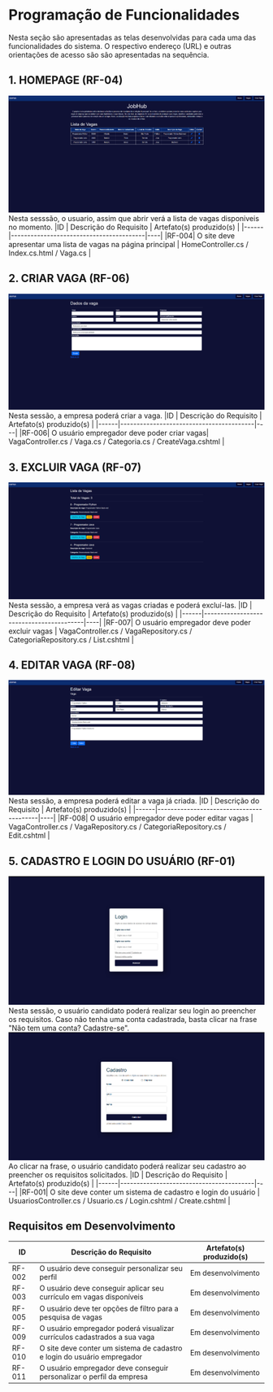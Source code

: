 # Programação de Funcionalidades

Nesta seção são apresentadas as telas desenvolvidas para cada uma das funcionalidades
do sistema. O respectivo endereço (URL) e outras orientações de acesso são são
apresentadas na sequência.

## 1. HOMEPAGE (RF-04)
![Homepage](img/Homepage2.png)
Nesta sesssão, o usuario, assim que abrir verá a lista de vagas disponiveis no momento.
|ID    | Descrição do Requisito  | Artefato(s) produzido(s) |
|------|-----------------------------------------|----|
|RF-004| O site deve apresentar uma lista de vagas na página principal | HomeController.cs / Index.cs.html / Vaga.cs | 


## 2. CRIAR VAGA (RF-06)
![Homepage](img/Criarvaga2.png)
Nesta sessão, a empresa poderá criar a vaga.
|ID    | Descrição do Requisito  | Artefato(s) produzido(s) |
|------|-----------------------------------------|----|
|RF-006| O usuário empregador deve poder criar vagas| VagaController.cs / Vaga.cs / Categoria.cs / CreateVaga.cshtml | 

## 3. EXCLUIR VAGA (RF-07)
![Homepage](img/Listadevagas2.png)
Nesta sessão, a empresa verá as vagas criadas e poderá excluí-las.
|ID    | Descrição do Requisito  | Artefato(s) produzido(s) |
|------|-----------------------------------------|----|
|RF-007| O usuário empregador deve poder excluir vagas | VagaController.cs / VagaRepository.cs / CategoriaRepository.cs / List.cshtml | 

## 4. EDITAR VAGA (RF-08)
![Homepage](img/Editarvaga.png)
Nesta sessão, a empresa poderá editar a vaga já criada.
|ID    | Descrição do Requisito  | Artefato(s) produzido(s) |
|------|-----------------------------------------|----|
|RF-008| O usuário empregador deve poder editar vagas | VagaController.cs / VagaRepository.cs / CategoriaRepository.cs / Edit.cshtml | 

## 5. CADASTRO E LOGIN DO USUÁRIO (RF-01)
![Homepage](img/LoginFuncionalidade.png)
Nesta sessão, o usuário candidato poderá realizar seu login ao preencher os requisitos. Caso não tenha uma conta cadastrada, basta clicar na frase "Não tem uma conta? Cadastre-se".
![Homepage](img/CadastroFuncionalidadeC.png)
Ao clicar na frase, o usuário candidato poderá realizar seu cadastro ao preencher os requisitos solicitados. 
|ID    | Descrição do Requisito  | Artefato(s) produzido(s) |
|------|-----------------------------------------|----|
|RF-001| O site deve conter um sistema de cadastro e login do usuário | UsuariosController.cs / Usuario.cs / Login.cshtml / Create.cshtml | 

## Requisitos em Desenvolvimento
|ID    | Descrição do Requisito  | Artefato(s) produzido(s) |
|------|-----------------------------------------|----|
|RF-002| O usuário deve conseguir personalizar seu perfil    | Em desenvolvimento |
|RF-003| O usuário deve conseguir aplicar seu currículo em vagas disponíveis | Em desenvolvimento | 
|RF-005| O usuário deve ter opções de filtro para a pesquisa de vagas | Em desenvolvimento| 
|RF-009| O usuário empregador poderá visualizar currículos cadastrados a sua vaga | Em desenvolvimento | 
|RF-010| O site deve conter um sistema de cadastro e login do usuário empregador   | Em desenvolvimento |
|RF-011| O usuário empregador deve conseguir personalizar o perfil da empresa | Em desenvolvimento | 



